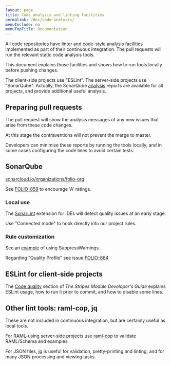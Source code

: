 ```yaml
---
layout: page
title: Code analysis and linting facilities
permalink: /doc/code-analysis/
menuInclude: no
menuTopTitle: Documentation
---
```


All code repositories have linter and code-style analysis facilities implemented as part of their continuous integration. The pull requests will run the relevant static code analysis tools.

This document explains those facilities and shows how to run tools locally before pushing changes.

The client-side projects use "ESLint".
The server-side projects use "SonarQube".
Actually, the SonarQube [analysis](https://sonarcloud.io/organizations/folio-org/projects)
reports are available for all projects, and provide additional useful analysis.

## Preparing pull requests

The pull request will show the analysis messages of any new issues that arise from these code changes.

At this stage the contraventions will not prevent the merge to master.

Developers can minimise these reports by running the tools locally,
and in some cases configuring the code lines to avoid certain tests.

## SonarQube

[sonarcloud.io/organizations/folio-org](https://sonarcloud.io/organizations/folio-org/projects)

See [FOLIO-858](https://issues.folio.org/browse/FOLIO-858) to encourage 'A' ratings.

### Local use

The [SonarLint](http://www.sonarlint.org) extension for IDEs will detect quality issues at an early stage.

Use "Connected mode" to hook directly into our project rules.

### Rule customization

See an [example](https://github.com/folio-org/okapi/pull/367/commits/1710e99d574152cc67990d83d400951e8f11e309)
of using SuppressWarnings.

Regarding "Quality Profile" see issue [FOLIO-864](https://issues.folio.org/browse/FOLIO-864)

## ESLint for client-side projects

The [Code quality](https://github.com/folio-org/stripes-core/blob/master/doc/dev-guide.md#code-quality)
section of _The Stripes Module Developer's Guide_ explains ESLint usage, how to run it prior to commit, and how to disable some lines.

## Other lint tools: raml-cop, jq

These are not included in continuous integration, but are certainly useful as local tools.

For RAML-using server-side projects use [raml-cop](https://github.com/thebinarypenguin/raml-cop) to validate RAML/Schema and examples.

For JSON files, [jq](https://github.com/stedolan/jq) is useful for validation, pretty-printing and linting, and for many JSON processing and viewing tasks.


